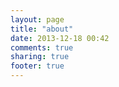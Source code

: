 ```yaml
---
layout: page
title: "about"
date: 2013-12-18 00:42
comments: true
sharing: true
footer: true
---
```

